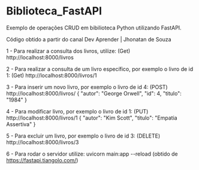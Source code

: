 # Biblioteca_FastAPI
Exemplo de operações CRUD em bibilioteca Python utilizando FastAPI.

Código obtido a partir do canal Dev Aprender | Jhonatan de Souza

1 - Para realizar a consulta dos livros, utilize: (Get) http://localhost:8000/livros

2 - Para realizar a consulta de um livro específico, por exemplo o livro de id 1: (Get) http://localhost:8000/livros/1

3 - Para inserir um novo livro, por exemplo o livro de id 4: (POST) http://localhost:8000/livros/ { "autor": "George Orwell", "id": 4, "titulo": "1984" }

4 - Para modificar livro, por exemplo o livro de id 1: (PUT) http://localhost:8000/livros/1 { "autor": "Kim Scott", "titulo": "Empatia Assertiva" }

5 - Para excluir um livro, por exemplo o livro de id 3: (DELETE) http://localhost:8000/livros/3

6 - Para rodar o servidor utilize: uvicorn main:app --reload (obtido de https://fastapi.tiangolo.com/)